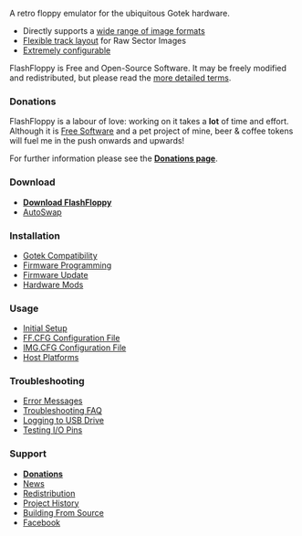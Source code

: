 A retro floppy emulator for the ubiquitous Gotek hardware.
- Directly supports a [wide range of image formats](Image-Formats)
- [Flexible track layout](Track-Layouts) for Raw Sector Images
- [Extremely configurable](FF.CFG-Configuration-File)

FlashFloppy is Free and Open-Source Software. It may be freely
modified and redistributed, but please read the [more detailed
terms](Redistribution).

### Donations

FlashFloppy is a labour of love: working on it takes a **lot** of time
and effort. Although it is [Free Software](Redistribution) and
a pet project of mine, beer & coffee tokens will fuel me in the
push onwards and upwards!

For further information please see the [**Donations page**](Donations).

### Download
- [**Download FlashFloppy**](Downloads)
- [AutoSwap](https://github.com/keirf/FF_AutoSwap/wiki/Downloads)

### Installation
- [Gotek Compatibility](Gotek-Compatibility)
- [Firmware Programming](Firmware-Programming)
- [Firmware Update](Firmware-Update)
- [Hardware Mods](Hardware-Mods)

### Usage
- [Initial Setup](Initial-Setup)
- [FF.CFG Configuration File](FF.CFG-Configuration-File)
- [IMG.CFG Configuration File](IMG.CFG-Configuration-File)
- [Host Platforms](Host-Platforms)

### Troubleshooting
- [Error Messages](Error-Messages)
- [Troubleshooting FAQ](Troubleshooting-FAQ)
- [Logging to USB Drive](Logging-To-USB-Drive)
- [Testing I/O Pins](Testing-IO-Pins)

### Support
- [**Donations**](Donations)
- [News](News)
- [Redistribution](Redistribution)
- [Project History](Project-History)
- [Building From Source](Building-From-Source)
- [Facebook][facebook]

[facebook]: https://www.facebook.com/groups/flashfloppy/
